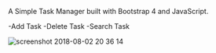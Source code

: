 A Simple Task Manager built with Bootstrap 4 and JavaScript.

-Add Task
-Delete Task
-Search Task

![screenshot 2018-08-02 20 36 14](https://user-images.githubusercontent.com/26707160/43600990-c6f5e7f0-9694-11e8-85f3-2ae5ec191749.png)

